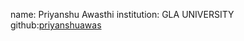name: Priyanshu Awasthi
institution: GLA UNIVERSITY 
github:[priyanshuawas](https://github.com/priyanshuawas)
